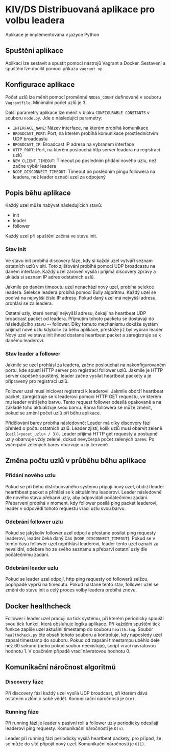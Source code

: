 # KIV/DS Distribuovaná aplikace pro volbu leadera
Aplikace je implementována v jazyce Python

## Spuštění aplikace
Aplikaci lze sestavit a spustit pomocí nástrojů Vagrant a Docker. Sestavení a spuštění lze docílit pomocí příkazu `vagrant up`.

## Konfigurace aplikace
Počet uzlů lze měnit pomocí proměnné `NODES_COUNT` definované v souboru `Vagrantfile`. Minimální počet uzlů je 3.

Další parametry aplikace lze měnit v bloku `CONFIGURABLE CONSTANTS` v souboru `node.py`. Jde o následující parametry:
- `INTERFACE_NAME`: Název interface, na kterém probíhá komunikace
- `BROADCAST_PORT`: Port, na kterém probíhá komunikace prostředníctvím UDP broadcastu
- `BROADCAST_IP`: Broadcast IP adresa na vybraném interface
- `HTTP_PORT`: Port, na kterém poslouchá http server leadera na registraci uzlů
- `NEW_CLIENT_TIMEOUT`: Timeout po posledním přidání nového uzlu, než začne výběr leadera
- `NODE_DISCONNECT_TIMEOUT`: Timeout po posledním pingu followera na leadera, než leader označí uzel za odpojený

## Popis běhu aplikace
Každý uzel může nabývat následujících stavů:
- init
- leader
- follower

Každý uzel při spuštění začíná ve stavu init.

### Stav init
Ve stavu init probíhá discovery fáze, kdy si každý uzel vytváří seznam ostatních uzlů v síti.
Toto zjišťování probíhá pomocí UDP broadcastu na daném interface. Každý uzel zároveň vysílá i přijímá
discovery zprávy a ukládá si seznam IP adres odstatních uzlů.

Jakmile po daném timeoutu uzel nenachází nový uzel, probíha selekce leadera. Selekce leadera probíhá pomocí
Bully algoritmu. Každý uzel se podívá na nejvyšší číslo IP adresy. Pokud daný uzel má nejvyšší adresu, prohlásí
se za leadera.

Ostatní uzly, které nemají nejvyšší adresu, čekají na heartbeat UDP broadcast packet od leadera. Přijmutím tohoto packetu
se dostávají do následujícího stavu -- follower. Díky tomuto mechanismu dokáže systém přijímat nové uzlu kdykoliv za běhu
aplikace, přestože již byl vybrán leader. Nový uzel ve stavu init ihned dostane heartbeat packet a zaregistruje se k danému
leaderovi.

### Stav leader a follower
Jakmile se uzel prohlásí za leadera, začne poslouchat na nakonfigurovaném portu, kde spustí HTTP server pro registraci follower
uzlů. Jakmile je HTTP server úspěšně spuštěný, leader začne vysílat heartbeat packety a je připravený pro registraci uzlů.

Follower uzel musí iniciovat registraci k leaderovi. Jakmile obdrží heartbeat packet, zaregistruje se k leaderovi pomocí HTTP GET
requestu, ve kterém mu leader vrátí jeho barvu. Tento request follower odesílá opakovaně a na základě toho aktualizuje svou barvu. Barva followera se může změnit, pokud se změní počet uzlů při běhu aplikace.

Přidělování barev probíhá následovně: Leader má díky discovery fázi přehled o počtu ostatních uzlů. Leader zjistí, kolik uzlů musí
obarvit zeleně (`ceil(<pocet_uzlu> / 3)`). Leader přijímá HTTP get requesty a postupně uzly obarvuje vždy zeleně, dokud nevyčerpá
počet zelených barev. Po vyčerpání zelených barev obarvuje uzly červeně.

## Změna počtu uzlů v průběhu běhu aplikace

### Přidání nového uzlu
Pokud se při běhu distribuovaného systému připojí nový uzel, obdrží leader hearthbeat packet a přihlásí se k aktuálnímu leaderovi. Leader následovně dle nového stavu přebarví uzly, aby odpovídali počátečnímu zadání. Přebarvení probíhá v moment, kdy follower posílá ping packet leaderovi, leader v odpovědi tohoto requestu vrací uzlu svou barvu.

### Odebrání follower uzlu
Pokud se jakýkoliv follower uzel odpojí a přestane posílat ping requesty leaderovi, leader čeká daný čas (`NODE_DISCONNECT_TIMEOUT`). Pokud se v tomto času follower uzel nepřihlásí leaderovi, leader tento uzel označí za nevalidní, odebere ho ze svého seznamu a přebarví ostatní uzly dle počátečnímu zadání.

### Odebrání leader uzlu
Pokud se leader uzel odpojí, http ping requesty od followerů selžou, popřípadě vyprší na timeoutu. Pokud nastane tento stav, follower uzel se změní do stavu init a celý proces volby leadera probíhá znovu.

## Docker healthcheck

Follower i leader uzel pracují na tick systému, při kterém periodicky spouští svou tick funkci, která obsluhuje logiku aplikace. Při každém spuštění tick funkce zapíše uzel aktuální timestamp do souboru `health.log`. Soubor `healthcheck.py` čte obsah tohoto souboru a kontroluje, kdy naposledy uzel zapsal timestamp do souboru. Pokud od zapsání timestampu uběhlo déle než 60 sekund (nebo pokud soubor neexistuje), script vrací návratovou hodnotu 1. V opačném případě vrací návratovou hodnotu 0.

## Komunikační náročnost algoritmů

### Discovery fáze
Při discovery fázi každý uzel vysílá UDP broadcast, při kterém dává ostatním uzlům o sobě vědět. Komunikační náročnosti je `O(n)`.

### Running fáze
Při running fázi je leader v pasivní roli a follower uzly periodicky odesílají leaderovi ping requesty. Komunikační náročnosti je `O(n)`.


Leader při running fázi periodicky vysílá heartbeat packety, pro případ, že se může do sítě připojit nový uzel. Komunikační náročnosti je `O(1)`.